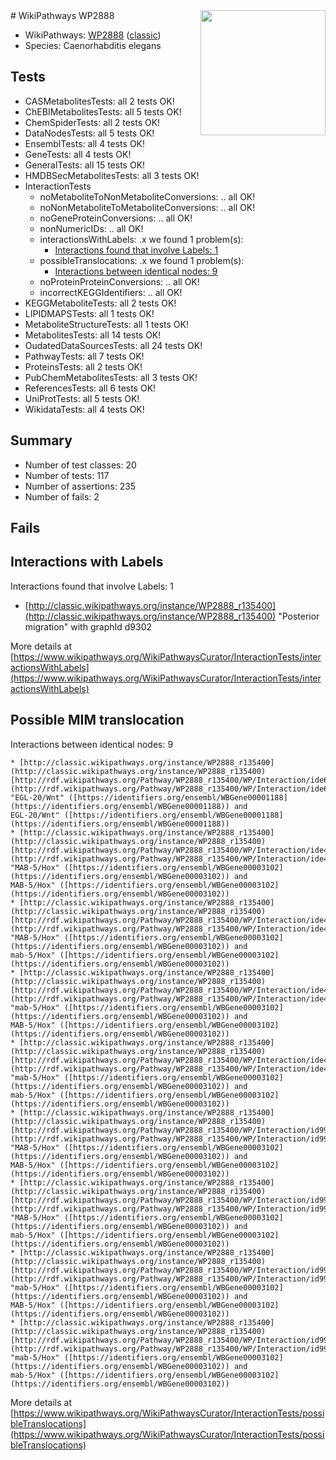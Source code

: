 <img style="float: right; width: 200px" src="https://upload.wikimedia.org/wikipedia/commons/thumb/8/83/Wplogo_with_text_500.png/640px-Wplogo_with_text_500.png" />
# WikiPathways WP2888

* WikiPathways: [WP2888](https://wikipathways.org/pathways/WP2888) ([classic](https://classic.wikipathways.org/instance/WP2888))
* Species: Caenorhabditis elegans
## Tests
* CASMetabolitesTests: all 2 tests OK!
* ChEBIMetabolitesTests: all 5 tests OK!
* ChemSpiderTests: all 2 tests OK!
* DataNodesTests: all 5 tests OK!
* EnsemblTests: all 4 tests OK!
* GeneTests: all 4 tests OK!
* GeneralTests: all 15 tests OK!
* HMDBSecMetabolitesTests: all 3 tests OK!
* InteractionTests
    * noMetaboliteToNonMetaboliteConversions: .. all OK!
    * noNonMetaboliteToMetaboliteConversions: .. all OK!
    * noGeneProteinConversions: .. all OK!
    * nonNumericIDs: .. all OK!
    * interactionsWithLabels: .x we found 1 problem(s):
        * [Interactions found that involve Labels: 1](#630d2678)
    * possibleTranslocations: .x we found 1 problem(s):
        * [Interactions between identical nodes: 9](#1c11820e)
    * noProteinProteinConversions: .. all OK!
    * incorrectKEGGIdentifiers: .. all OK!
* KEGGMetaboliteTests: all 2 tests OK!
* LIPIDMAPSTests: all 1 tests OK!
* MetaboliteStructureTests: all 1 tests OK!
* MetabolitesTests: all 14 tests OK!
* OudatedDataSourcesTests: all 24 tests OK!
* PathwayTests: all 7 tests OK!
* ProteinsTests: all 2 tests OK!
* PubChemMetabolitesTests: all 3 tests OK!
* ReferencesTests: all 6 tests OK!
* UniProtTests: all 5 tests OK!
* WikidataTests: all 4 tests OK!


## Summary

* Number of test classes: 20
* Number of tests: 117
* Number of assertions: 235
* Number of fails: 2

## Fails

<a name="630d2678" />

## Interactions with Labels

Interactions found that involve Labels: 1

* [http://classic.wikipathways.org/instance/WP2888_r135400](http://classic.wikipathways.org/instance/WP2888_r135400) "Posterior migration" with graphId d9302


More details at [https://www.wikipathways.org/WikiPathwaysCurator/InteractionTests/interactionsWithLabels](https://www.wikipathways.org/WikiPathwaysCurator/InteractionTests/interactionsWithLabels)

<a name="1c11820e" />

## Possible MIM translocation

Interactions between identical nodes: 9
```
* [http://classic.wikipathways.org/instance/WP2888_r135400](http://classic.wikipathways.org/instance/WP2888_r135400) [http://rdf.wikipathways.org/Pathway/WP2888_r135400/WP/Interaction/ide6928eb3](http://rdf.wikipathways.org/Pathway/WP2888_r135400/WP/Interaction/ide6928eb3) "EGL-20/Wnt" ([https://identifiers.org/ensembl/WBGene00001188](https://identifiers.org/ensembl/WBGene00001188)) and 
EGL-20/Wnt" ([https://identifiers.org/ensembl/WBGene00001188](https://identifiers.org/ensembl/WBGene00001188))
* [http://classic.wikipathways.org/instance/WP2888_r135400](http://classic.wikipathways.org/instance/WP2888_r135400) [http://rdf.wikipathways.org/Pathway/WP2888_r135400/WP/Interaction/ide47f0ec9](http://rdf.wikipathways.org/Pathway/WP2888_r135400/WP/Interaction/ide47f0ec9) "MAB-5/Hox" ([https://identifiers.org/ensembl/WBGene00003102](https://identifiers.org/ensembl/WBGene00003102)) and 
MAB-5/Hox" ([https://identifiers.org/ensembl/WBGene00003102](https://identifiers.org/ensembl/WBGene00003102))
* [http://classic.wikipathways.org/instance/WP2888_r135400](http://classic.wikipathways.org/instance/WP2888_r135400) [http://rdf.wikipathways.org/Pathway/WP2888_r135400/WP/Interaction/ide47f0ec9](http://rdf.wikipathways.org/Pathway/WP2888_r135400/WP/Interaction/ide47f0ec9) "MAB-5/Hox" ([https://identifiers.org/ensembl/WBGene00003102](https://identifiers.org/ensembl/WBGene00003102)) and 
mab-5/Hox" ([https://identifiers.org/ensembl/WBGene00003102](https://identifiers.org/ensembl/WBGene00003102))
* [http://classic.wikipathways.org/instance/WP2888_r135400](http://classic.wikipathways.org/instance/WP2888_r135400) [http://rdf.wikipathways.org/Pathway/WP2888_r135400/WP/Interaction/ide47f0ec9](http://rdf.wikipathways.org/Pathway/WP2888_r135400/WP/Interaction/ide47f0ec9) "mab-5/Hox" ([https://identifiers.org/ensembl/WBGene00003102](https://identifiers.org/ensembl/WBGene00003102)) and 
MAB-5/Hox" ([https://identifiers.org/ensembl/WBGene00003102](https://identifiers.org/ensembl/WBGene00003102))
* [http://classic.wikipathways.org/instance/WP2888_r135400](http://classic.wikipathways.org/instance/WP2888_r135400) [http://rdf.wikipathways.org/Pathway/WP2888_r135400/WP/Interaction/ide47f0ec9](http://rdf.wikipathways.org/Pathway/WP2888_r135400/WP/Interaction/ide47f0ec9) "mab-5/Hox" ([https://identifiers.org/ensembl/WBGene00003102](https://identifiers.org/ensembl/WBGene00003102)) and 
mab-5/Hox" ([https://identifiers.org/ensembl/WBGene00003102](https://identifiers.org/ensembl/WBGene00003102))
* [http://classic.wikipathways.org/instance/WP2888_r135400](http://classic.wikipathways.org/instance/WP2888_r135400) [http://rdf.wikipathways.org/Pathway/WP2888_r135400/WP/Interaction/id990ab31d](http://rdf.wikipathways.org/Pathway/WP2888_r135400/WP/Interaction/id990ab31d) "MAB-5/Hox" ([https://identifiers.org/ensembl/WBGene00003102](https://identifiers.org/ensembl/WBGene00003102)) and 
MAB-5/Hox" ([https://identifiers.org/ensembl/WBGene00003102](https://identifiers.org/ensembl/WBGene00003102))
* [http://classic.wikipathways.org/instance/WP2888_r135400](http://classic.wikipathways.org/instance/WP2888_r135400) [http://rdf.wikipathways.org/Pathway/WP2888_r135400/WP/Interaction/id990ab31d](http://rdf.wikipathways.org/Pathway/WP2888_r135400/WP/Interaction/id990ab31d) "MAB-5/Hox" ([https://identifiers.org/ensembl/WBGene00003102](https://identifiers.org/ensembl/WBGene00003102)) and 
mab-5/Hox" ([https://identifiers.org/ensembl/WBGene00003102](https://identifiers.org/ensembl/WBGene00003102))
* [http://classic.wikipathways.org/instance/WP2888_r135400](http://classic.wikipathways.org/instance/WP2888_r135400) [http://rdf.wikipathways.org/Pathway/WP2888_r135400/WP/Interaction/id990ab31d](http://rdf.wikipathways.org/Pathway/WP2888_r135400/WP/Interaction/id990ab31d) "mab-5/Hox" ([https://identifiers.org/ensembl/WBGene00003102](https://identifiers.org/ensembl/WBGene00003102)) and 
MAB-5/Hox" ([https://identifiers.org/ensembl/WBGene00003102](https://identifiers.org/ensembl/WBGene00003102))
* [http://classic.wikipathways.org/instance/WP2888_r135400](http://classic.wikipathways.org/instance/WP2888_r135400) [http://rdf.wikipathways.org/Pathway/WP2888_r135400/WP/Interaction/id990ab31d](http://rdf.wikipathways.org/Pathway/WP2888_r135400/WP/Interaction/id990ab31d) "mab-5/Hox" ([https://identifiers.org/ensembl/WBGene00003102](https://identifiers.org/ensembl/WBGene00003102)) and 
mab-5/Hox" ([https://identifiers.org/ensembl/WBGene00003102](https://identifiers.org/ensembl/WBGene00003102))
```

More details at [https://www.wikipathways.org/WikiPathwaysCurator/InteractionTests/possibleTranslocations](https://www.wikipathways.org/WikiPathwaysCurator/InteractionTests/possibleTranslocations)

